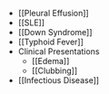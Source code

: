 - [[Pleural Effusion]]
- [[SLE]]
- [[Down Syndrome]]
- [[Typhoid Fever]]
- Clinical Presentations
	- [[Edema]]
	- [[Clubbing]]
- [[Infectious Disease]]